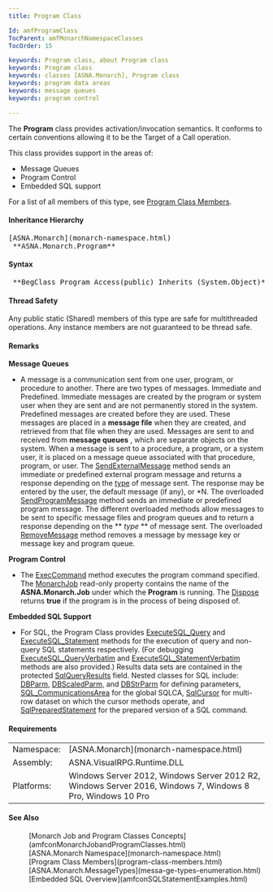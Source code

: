 ```yaml
---
title: Program Class

Id: amfProgramClass
TocParent: amfMonarchNamespaceClasses
TocOrder: 15

keywords: Program class, about Program class
keywords: Program class
keywords: classes [ASNA.Monarch], Program class
keywords: program data areas
keywords: message queues
keywords: program control

---
```


The **Program** class provides activation/invocation semantics. It conforms to certain conventions allowing it to be the Target of a Call operation.

This class provides support in the areas of:

- Message Queues
- Program Control
- Embedded SQL support

For a list of all members of this type, see [Program Class Members](program-class-members.html).
<!-- start -->

#### Inheritance Hierarchy
<pre>[ASNA.Monarch](monarch-namespace.html)
 **ASNA.Monarch.Program** </pre>

<!-- start -->

#### Syntax
<pre class="syntax"> **BegClass Program Access(public) Inherits (System.Object)**      </pre>

#### Thread Safety
Any public static (Shared) members of this type are safe for multithreaded operations. Any instance members are not guaranteed to be thread safe.

#### Remarks
**Message Queues** 

- A message is a communication sent from one user,
        program, or procedure to another. There are two types of
        messages. Immediate and Predefined. Immediate messages are
        created by the program or system user when they are sent
        and are not permanently stored in the system. Predefined
        messages are created before they are used. These messages
        are placed in a 
 **message file**  when they are created, and
        retrieved from that file when they are used. Messages are
        sent to and received from 
 **message queues** , which are separate objects
        on the system. When a message is sent to a procedure, a
        program, or a system user, it is placed on a message queue
        associated with that procedure, program, or user. The 
        [
        SendExternalMessage](program-class-end-external-message-method.html) method sends an immediate or
        predefined external program message and returns a response
        depending on the 
        [
        type](messa-ge-types-enumeration.html) of message sent. The response may be entered by the
        user, the default message (if any), or *N. The overloaded 
        [
        SendProgramMessage](program-class-end-program-message-methods.html) method sends an immediate or
        predefined program message. The different overloaded
        methods allow messages to be sent to specific message files
        and program queues and to return a response depending on
        the ** *type* **  of message sent. The overloaded 
        [
        RemoveMessage](program-class-remove-message-methods.html) method removes a message by message key or
        message key and program queue.

**Program Control** 

- The 
        [
        ExecCommand](program-class-exec-command-method.html) method executes the program command specified. The 
        [
        MonarchJob](program-class-monarch-job-property.html) read-only property contains the name of the 
 **ASNA.Monarch.Job**  under which the 
 **Program**  is running. The 
        [Dispose](program-class-dispose-method.html) returns 
 **true**  if the program is in the process of
        being disposed of.

**Embedded SQL Support** 

- For SQL, the Program Class provides 
        [
        ExecuteSQL_Query](program-class-execute-sql-query-methods.html) and 
        [
        ExecuteSQL_Statement](program-class-execute-sql-statement-methods.html) methods for the execution of
        query and non-query SQL statements respectively.  (For
        debugging 
        [
        ExecuteSQL_QueryVerbatim](program-class-execute-sql-query-verbatim-methods.html) and 
        [
        ExecuteSQL_StatementVerbatim](program-class-execute-sql-statement-verbatim-methods.html) methods are also
        provided.)  Results data sets are contained in the
        protected
        [
        SqlQueryResults](program-class-sql-query-results-field.html) field.  Nested classes for
        SQL include: 
        [
        DBParm](program-db-parm-class.html), 
        [
        DBScaledParm,](program-db-scaled-parm-class.html) and 
        [
        DBStrParm](program-db-str-parm-class.html) for defining parameters, 
        [
        SQL_CommunicationsArea](program-sql-communications-area-class.html) for the global SQLCA, 
        [
        SqlCursor](program-sql-cursor-class.html) for multi-row dataset on which the
        cursor methods operate, and 
        [
        SqlPreparedStatement](program-sql-prepared-statement-class.html) for the prepared version of a
        SQL command.

<!-- start -->

#### Requirements
<table class="dttable" cellspacing="0" cellpadding="4" width="60%">
           <colgroup>
            <col width= "15%" style="font-weight:bold" />
            <col width="85%" />
          </colgroup>
          <tr>
            <td>Namespace:</td>
            <td>[ASNA.Monarch](monarch-namespace.html)</td>
          </tr>
          <tr>
            <td>Assembly:</td>
            <td>ASNA.VisualRPG.Runtime.DLL</td>
          </tr>
         <tr>
            <td>Platforms:</td>
            <td> Windows Server 2012, Windows Server 2012 R2, Windows Server 2016, Windows 7, Windows 8 Pro, Windows 10 Pro</td>
         </tr>
</table>

#### See Also
<dl>
    <dd>[Monarch Job and Program Classes Concepts](amfconMonarchJobandProgramClasses.html)</dd>
          <dd>[ASNA.Monarch Namespace](monarch-namespace.html)</dd>
          <dd>[Program Class Members](program-class-members.html)</dd>
          <dd>[ASNA.Monarch.MessageTypes](messa-ge-types-enumeration.html)</dd>
          <dd>[Embedded SQL Overview](amfconSQLStatementExamples.html)</dd>
</dl>

